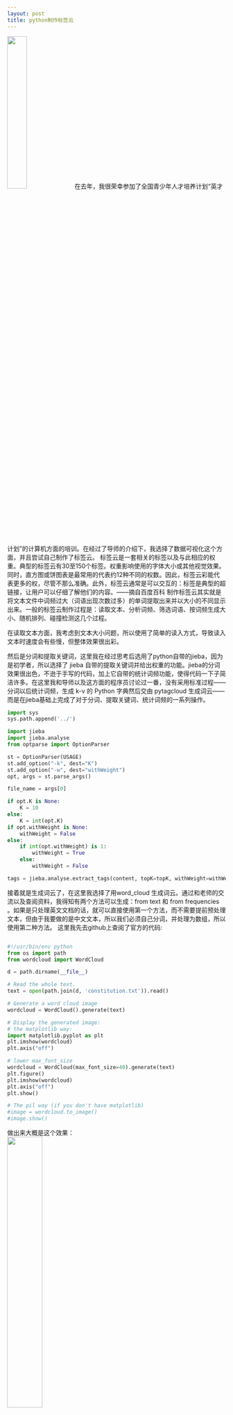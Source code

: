 ```yaml
---
layout: post
title: python制作标签云
---
```

<img src="http://images2015.cnblogs.com/blog/848995/201610/848995-20161011100544305-1934061440.png" height="30%" />  
在去年，我很荣幸参加了全国青少年人才培养计划“英才计划”的计算机方面的培训。在经过了导师的介绍下，我选择了数据可视化这个方面，并且尝试自己制作了标签云。  
标签云是一套相关的标签以及与此相应的权重。典型的标签云有30至150个标签。权重影响使用的字体大小或其他视觉效果。同时，直方图或饼图表是最常用的代表约12种不同的权数。因此，标签云彩能代表更多的权，尽管不那么准确。此外，标签云通常是可以交互的：标签是典型的超链接，让用户可以仔细了解他们的内容。——摘自百度百科  
制作标签云其实就是将文本文件中词频过大（词语出现次数过多）的单词提取出来并以大小的不同显示出来。一般的标签云制作过程是：读取文本、分析词频、筛选词语、按词频生成大小、随机排列、碰撞检测这几个过程。 

在读取文本方面，我考虑到文本大小问题，所以使用了简单的读入方式，导致读入文本时速度会有些慢，但整体效果很出彩。

然后是分词和提取关键词，这里我在经过思考后选用了python自带的jieba，因为是初学者，所以选择了 jieba 自带的提取关键词并给出权重的功能。jieba的分词效果很出色，不逊于手写的代码，加上它自带的统计词频功能，使得代码一下子简洁许多。在这里我和导师以及这方面的程序员讨论过一番，没有采用标准过程——分词以后统计词频，生成 k-v 的 Python 字典然后交由 pytagcloud 生成词云——而是在jieba基础上完成了对于分词、提取关键词、统计词频的一系列操作。   

```python
import sys
sys.path.append('../')

import jieba
import jieba.analyse
from optparse import OptionParser

st = OptionParser(USAGE)
st.add_option("-k", dest="K")
st.add_option("-w", dest="withWeight")
opt, args = st.parse_args()

file_name = args[0]

if opt.K is None:
    K = 10
else:
    K = int(opt.K)
if opt.withWeight is None:
    withWeight = False
else:
    if int(opt.withWeight) is 1:
        withWeight = True
    else:
        withWeight = False

tags = jieba.analyse.extract_tags(content, topK=topK, withWeight=withWeight)
```

接着就是生成词云了，在这里我选择了用word_cloud 生成词云。通过和老师的交流以及查阅资料，我得知有两个方法可以生成：from text 和 from frequencies 。如果是只处理英文文档的话，就可以直接使用第一个方法，而不需要提前预处理文本，但由于我要做的是中文文本，所以我们必须自己分词，并处理为数组，所以使用第二种方法。
这里我先去github上查阅了官方的代码:  

```python  

#!/usr/bin/env python
from os import path
from wordcloud import WordCloud

d = path.dirname(__file__)

# Read the whole text.
text = open(path.join(d, 'constitution.txt')).read()

# Generate a word cloud image
wordcloud = WordCloud().generate(text)

# Display the generated image:
# the matplotlib way:
import matplotlib.pyplot as plt
plt.imshow(wordcloud)
plt.axis("off")

# lower max_font_size
wordcloud = WordCloud(max_font_size=40).generate(text)
plt.figure()
plt.imshow(wordcloud)
plt.axis("off")
plt.show()

# The pil way (if you don't have matplotlib)
#image = wordcloud.to_image()
#image.show()

```  

做出来大概是这个效果：  
<img src="http://images2015.cnblogs.com/blog/848995/201611/848995-20161110200658811-1863253370.jpg" height="40%" />  
可见这样做出来的标签云已经有了一些感觉，空隙空间也充分利用起来了。我经过几番调整后发现有一些词会有细小的地方重叠，那么下面就是碰撞检测了。这里由于碰撞检测比较复杂，所以我直接借用了github上的碰撞检测，完成了对标签云的初步处理。

虽然做好了，但是我感觉并没有美感，毕竟一个个方方正正，没有一种赏心悦目的效果，所以我开始调整标签云的外观。首先是进行图片加工。这里我阅读了一下知乎上面的做法：根据文档说明，遮罩图片的白色部分将被视作透明，只在非白色部分区域作图。于是我找到一张黑白素材图来进行处理。
将黑色部分作为空间来摆放词语。然后又调整了一下标签颜色，让它不那么花花绿绿的看着有些恶俗。最后成果如下：


```python
# -*- coding: UTF-8 -*-
import sys  
from os import path
import jieba  
import jieba.analyse  
from PIL import Image
import numpy as np
from optparse import OptionParser  
import matplotlib.pyplot as plt
import random
from wordcloud import WordCloud, STOPWORDS, ImageColorGenerator
USAGE = "usage:    python extract_tags.py [file name] -k [top k]"  
d = path.dirname(__file__)
parser = OptionParser(USAGE)  
parser.add_option("-k", dest="topK")  
opt, args = parser.parse_args()  

def grey(word, font_size, position, orientation, random_state=None, **kwargs):
        return "hsl(0, 0%%, %d%%)" % random.randint(60, 100)

    	
if len(args) < 1:  
    print USAGE
    sys.exit(1) 

file_name = args[0]                          
if opt.topK is None:  
    topK = 10  
else:  
    topK = int(opt.topK)                                     
content = open(file_name, 'rb').read()                              
tags = jieba.analyse.extract_tags(content, topK=topK, withWeight=True)

words = []

for tag in tags:
    words.append( (tag[0].encode("gbk"),tag[1]*1000))

wordcloud = WordCloud(scale = 15).fit_words(words)
alice_coloring = np.array(Image.open("cloud.jpg"))

wc = WordCloud(background_color="black",max_words=2000, mask=alice_coloring,
        #stopwords = STOPWORDS.add("said"),
        max_font_size = 70,
        random_state = 43,
        prefer_horizontal = 0.7,
        #font_path = "方正喵呜体.ttf",
        scale = 15)
 
wc.fit_words(words)

image_colors = ImageColorGenerator(alice_coloring)
#plt.imshow(wc.recolor(color_func=image_colors))
#plt.axis("off")
#plt.figure()
#plt.imshow(wordcloud)
#plt.axis("off")
'''
plt.figure()
plt.imshow(alice_coloring,cmap=plt.cm.gray)
plt.axis("off")
'''
#plt.show()
wc.recolor(color_func=grey).to_image().save("3.jpg")
wordcloud.to_image().save("4.jpg")
```


最后效果如下图：  
<img src="http://images2015.cnblogs.com/blog/848995/201611/848995-20161110202305436-1345012782.jpg" height="40%" />  
<img src="http://images2015.cnblogs.com/blog/848995/201611/848995-20161110202329108-1679631443.jpg" height="40%" />  
总结：  
通过这次英才计划培训，我学习到了许多有用的知识，对我今后的生活和学习都起到了很大作用。虽然学习一门新的语言过程很艰难，但是完成项目后的喜悦着实令人陶醉。通过这次学习，我明白了如何制作标签云，更懂得了开发项目时所需要的坚持和意志。也非常感谢导师对我的帮助，在我制作项目的时候给了我很大的鼓励。

李庚辰
2016、11、10 于山东大学软件园校区
